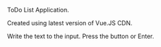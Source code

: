 ToDo List Application.

Created using latest version of Vue.JS CDN.

Write the text to the input. Press the button or Enter. 
